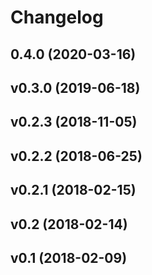 # Changelog

## 0.4.0 (2020-03-16)


## v0.3.0 (2019-06-18)


## v0.2.3 (2018-11-05)


## v0.2.2 (2018-06-25)


## v0.2.1 (2018-02-15)


## v0.2 (2018-02-14)


## v0.1 (2018-02-09)

